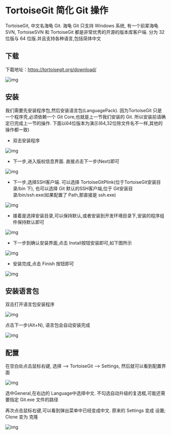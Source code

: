 # TortoiseGit 简化 Git 操作

TortoiseGit, 中文名海龟 Git. 海龟 Git 只支持 Windows 系统, 有一个前辈海龟 SVN, TortoiseSVN 和 TortoiseGit 都是非常优秀的开源的版本库客户端. 分为 32 位版与 64 位版.并且支持各种语言,包括简体中文

## 下载

下载地址：https://tortoisegit.org/download/

![img](..\assets\Lusifer1511792468.png)

## 安装

我们需要先安装程序包,然后安装语言包(LanguagePack). 因为TortoiseGit 只是一个程序壳,必须依赖一个 Git Core,也就是上一节我们安装的 Git. 所以安装前请确定已完成上一节的操作. 下面以64位版本为演示(64,32位除文件名不一样,其他的操作都一致)

- 双击安装程序

![img](..\assets\203_tgitWizard.png)

- 下一步,进入版权信息界面. 直接点击下一步(Next)即可

![img](..\assets\204_tgit_License.png)

- 下一步,选择SSH客户端. 可以选择 TortoiseGitPlink(位于TortoiseGit安装目录/bin 下), 也可以选择 Git 默认的SSH客户端,位于 Git安装目录/bin/ssh.exe(如果配置了 Path,那直接是 ssh.exe)

![img](..\assets\204_2_tgit_Network.png)

- 接着是选择安装目录,可以保持默认,或者安装到开发环境目录下,安装的程序组件保持默认即可

![img](..\assets\205_tgit_dir.png)

- 下一步到确认安装界面,点击 Install按钮安装即可,如下图所示

![img](..\assets\206_install_tgit.png)

- 安装完成,点击 Finish 按钮即可

![img](..\assets\207_tgit_installed.png)

## 安装语言包

双击打开语言包安装程序

![img](..\assets\208_LanguageWizard.png)

点击下一步(Alt+N), 语言包会自动安装完成

![img](..\assets\209_LangPackFinished.png)

## 配置

在空白处点击鼠标右键, 选择 --> TortoiseGit --> Settings, 然后就可以看到配置界面

![img](..\assets\Lusifer1511793790.png)

选中General,在右边的 Language中选择中文. 不勾选自动升级的复选框,可能还需要指定 Git.exe 文件的路径

再次点击鼠标右键,可以看到弹出菜单中已经变成中文. 原来的 Settings 变成 设置; Clone 变为 克隆

![img](..\assets\Lusifer1511793872.png)